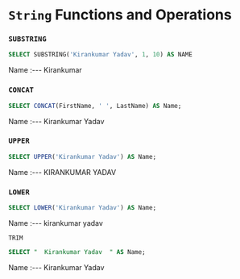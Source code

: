 # `String` Functions and Operations

### `SUBSTRING`

```sql
SELECT SUBSTRING('Kirankumar Yadav', 1, 10) AS NAME
```

Name
:---
Kirankumar

### `CONCAT`

```sql
SELECT CONCAT(FirstName, ' ', LastName) AS Name;
```

Name
:---
Kirankumar Yadav

### `UPPER`

```sql
SELECT UPPER('Kirankumar Yadav') AS Name;
```

Name
:---
KIRANKUMAR YADAV


### `LOWER`

```sql
SELECT LOWER('Kirankumar Yadav') AS Name;
```

Name
:---
kirankumar yadav

`TRIM`

```sql
SELECT "  Kirankumar Yadav  " AS Name;
```

Name
:---
Kirankumar Yadav
